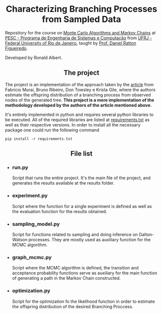 <h1 align="center">
<br> Characterizing Branching Processes from Sampled Data
</h1>
Repository for the course on <a href="https://www.cos.ufrj.br/~daniel/mcmc/">Monte Carlo Algorithms and Markov Chains</a> at  <a href="https://www.cos.ufrj.br/" > PESC - Programa de Engenharia de Sistemas e Computação</a> from <a href="https://ufrj.br/" >UFRJ - Federal University of Rio de Janeiro</a>, taught by <a href="https://www.cos.ufrj.br/~daniel/">Prof.  Daniel Ratton Figueiredo</a>.

Developed by Ronald Albert.
<h2 align="center">
The project
</h2>
The project is an implementation of the approach taken by the <a href="https://arxiv.org/abs/1302.5847">article</a> from Fabricio Murai, Bruno Ribeiro, Don Towsley e Krista Gile, where the authors estimate the offspring distribution of a branching process from observed nodes of the generated tree. <strong>This project is a mere implementation of the methodology developed by the authors of the article mentioned above.</strong>

It's entirely implemented in python and requires several python libraries to be executed. All of the required libraries are listed at [requirements.txt](requirements.txt) as well as their respective versions. In order to install all the necessary package one could run the following command
```
pip install -r requirements.txt
```

<h2 align="center">
File list
</h2>
<ul>
    <li><h3>run.py</h3></li>
    <p>Script that runs the entire project. It's the main file of the project, and generates the results available at the results folder.</p>
    <li><h3>experiment.py</h3></li>
    <p>Script where the function for a single experiment is defined as well as the evaluation function for the results obtained.</p>
    <li><h3>sampling_model.py</h3></li>
    <p>Script for functions related to sampling and doing inference on Galton-Watson processes. They are mostly used as auxiliary function for the MCMC algorithm.</p>
    <li><h3>graph_mcmc.py</h3></li>
    <p>Script where the MCMC algorithm is defined, the transition and acceptance probability functions serve as auxiliary for the main function of generating a path in the Markov Chain constructed.</p>
    <li><h3>optimization.py</h3></li>
    <p>Script for the optimization fo the likelihood function in order to estimate the offspring distribution of the desired Branching Proccess.</p>
</ul>